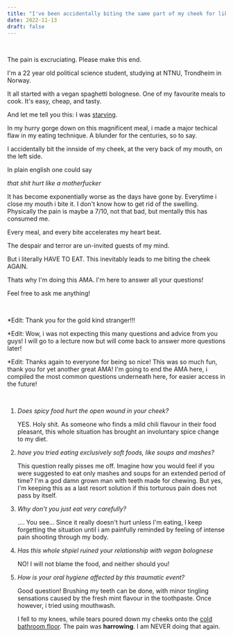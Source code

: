 ```yaml
---
title: "I've been accidentally biting the same part of my cheek for like 7 days. Ask me anything!"
date: 2022-11-13
draft: false
---
```


&nbsp;


The pain is excruciating. Please make this end.

I'm a 22 year old political science student, studying at NTNU, Trondheim in Norway.

It all started with a vegan spaghetti bolognese. One of my favourite meals to cook. It's easy, cheap, and tasty.

And let me tell you this: I was [starving](https://nuutti.no/posts/starving/). 

In my hurry gorge down on this magnificent meal, i made a major techical flaw in my eating technique. A blunder for the centuries, so to say.

I accidentally bit the innside of my cheek, at the very back of my mouth, on the left side.

In plain english one could say 

*that shit hurt like a motherfucker*

It has become exponentially worse as the days have gone by. Everytime i close my mouth i bite it. I don't know how to get rid of the swelling. Physically the pain is maybe a 7/10, not that bad, but mentally this has consumed me. 

Every meal, and every bite accelerates my heart beat.

The despair and terror are un-invited guests of my mind. 

But i literally HAVE TO EAT. This inevitably leads to me biting the cheek AGAIN.

Thats why I'm doing this AMA. I'm here to answer all your questions!

Feel free to ask me anything!

&nbsp;

*Edit: Thank you for the gold kind stranger!!!

*Edit: Wow, i was not expecting this many questions and advice from you guys! I will go to a lecture now but will come back to answer more questions later!

*Edit: Thanks again to everyone for being so nice! This was so much fun, thank you for yet another great AMA! I'm going to end the AMA here, i compiled the most common questions underneath here, for easier access in the future! 

&nbsp;

1. *Does spicy food hurt the open wound in your cheek?*

    YES. Holy shit. As someone who finds a mild chili flavour in their food pleasant, this whole situation has brought an involuntary spice change to my diet.

2. *have you tried eating exclusively soft foods, like soups and mashes?*

    This question really pisses me off. Imagine how you would feel if you were suggested to  eat only mashes and soups for an extended period of time? I'm a god damn grown man with teeth made for chewing. But yes, I'm keeping this as a last resort solution if this torturous pain does not pass by itself.

3. *Why don't you just eat very carefully?*

    .... You see... Since it really doesn't hurt unless I'm eating, I keep forgetting the situation until i am painfully reminded by feeling of intense pain shooting through my body.

4. *Has this whole shpiel ruined your relationship with vegan bolognese*

    NO! I will not blame the food, and neither should you!

5. *How is your oral hygiene affected by this traumatic event?*

    Good question! Brushing my teeth can be done, with minor tingling sensations caused by the fresh mint flavour in the toothpaste. Once however, i tried using mouthwash.

    I fell to my knees, while tears poured down my cheeks onto the [cold bathroom floor](https://nuutti.no/posts/a-day-in-my-life/). The pain was **harrowing**. I am NEVER doing that again.
